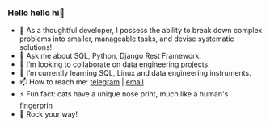 ### Hello hello hi👋

- 🤔 As a thoughtful developer, I possess the ability to break down complex problems into smaller, manageable tasks, and devise systematic solutions!
- 💬 Ask me about SQL, Python, Django Rest Framework.
- 👯 I’m looking to collaborate on data engineering projects.
- 🌱 I’m currently learning SQL, Linux and data engineering instruments.
- 📫 How to reach me: [telegram](https://t.me/atsterq) | [email](olegguschin.dev@gmail.com)
- ⚡ Fun fact: cats have a unique nose print, much like a human's fingerprin
- 🤟 Rock your way!

